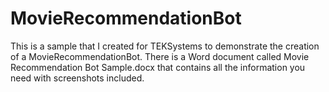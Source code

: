 # MovieRecommendationBot

This is a sample that I created for TEKSystems to demonstrate the creation of a MovieRecommendationBot. There is a Word document called Movie Recommendation Bot Sample.docx that contains all the information you need with screenshots included.
